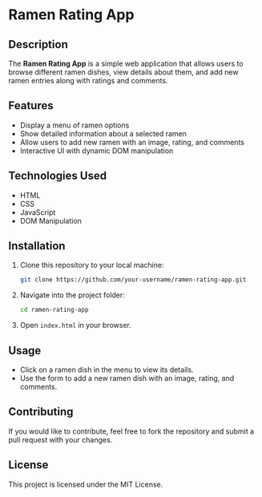 # Ramen Rating App

## Description
The **Ramen Rating App** is a simple web application that allows users to browse different ramen dishes, view details about them, and add new ramen entries along with ratings and comments.

## Features
- Display a menu of ramen options
- Show detailed information about a selected ramen
- Allow users to add new ramen with an image, rating, and comments
- Interactive UI with dynamic DOM manipulation

## Technologies Used
- HTML
- CSS
- JavaScript
- DOM Manipulation

## Installation
1. Clone this repository to your local machine:
   ```sh
   git clone https://github.com/your-username/ramen-rating-app.git
   ```
2. Navigate into the project folder:
   ```sh
   cd ramen-rating-app
   ```
3. Open `index.html` in your browser.

## Usage
- Click on a ramen dish in the menu to view its details.
- Use the form to add a new ramen dish with an image, rating, and comments.

## Contributing
If you would like to contribute, feel free to fork the repository and submit a pull request with your changes.

## License
This project is licensed under the MIT License.

